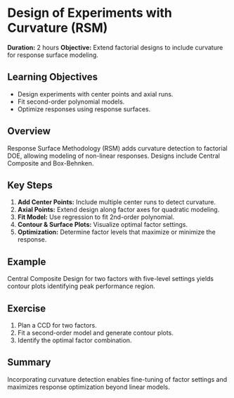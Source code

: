 # Design of Experiments with Curvature (RSM)

**Duration:** 2 hours
**Objective:** Extend factorial designs to include curvature for response surface modeling.

## Learning Objectives
- Design experiments with center points and axial runs.  
- Fit second-order polynomial models.  
- Optimize responses using response surfaces.

## Overview
Response Surface Methodology (RSM) adds curvature detection to factorial DOE, allowing modeling of non-linear responses. Designs include Central Composite and Box-Behnken.

## Key Steps
1. **Add Center Points:** Include multiple center runs to detect curvature.  
2. **Axial Points:** Extend design along factor axes for quadratic modeling.  
3. **Fit Model:** Use regression to fit 2nd-order polynomial.  
4. **Contour & Surface Plots:** Visualize optimal factor settings.  
5. **Optimization:** Determine factor levels that maximize or minimize the response.

## Example
Central Composite Design for two factors with five-level settings yields contour plots identifying peak performance region.

## Exercise
1. Plan a CCD for two factors.  
2. Fit a second-order model and generate contour plots.  
3. Identify the optimal factor combination.

## Summary
Incorporating curvature detection enables fine-tuning of factor settings and maximizes response optimization beyond linear models.